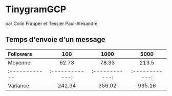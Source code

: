 # TinygramGCP
par Colin Frapper et Tessier Paul-Alexandre

## Temps d'envoie d'un message 

| Followers     |     100         |     1000       |  5000          |
| :------------ | :-------------: | :------------: | :------------: |
| Moyenne       |     62.73       |        78.33   |         213.5  |
| :------------ | :-------------: | :------------: | :------------: |
| Variance      |     242.34      |         356.02 |      935.16    |
